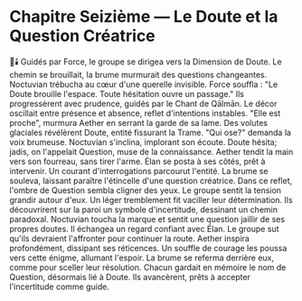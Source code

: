 # Chapitre Seizième — Le Doute et la Question Créatrice
🌌🕯️
Guidés par Force, le groupe se dirigea vers la Dimension de Doute.
Le chemin se brouillait, la brume murmurait des questions changeantes.
Noctuvian trébucha au cœur d'une querelle invisible.
Force souffla : "Le Doute brouille l'espace. Toute hésitation ouvre un passage."
Ils progressèrent avec prudence, guidés par le Chant de Qālmān.
Le décor oscillait entre présence et absence, reflet d'intentions instables.
"Elle est proche", murmura Aether en serrant la garde de sa lame.
Des volutes glaciales révélèrent Doute, entité fissurant la Trame.
"Qui ose?" demanda la voix brumeuse.
Noctuvian s'inclina, implorant son écoute.
Doute hésita; jadis, on l'appelait Question, muse de la connaissance.
Aether tendit la main vers son fourreau, sans tirer l'arme.
Élan se posta à ses côtés, prêt à intervenir.
Un courant d'interrogations parcourut l'entité.
La brume se souleva, laissant paraître l'étincelle d'une question créatrice.
Dans ce reflet, l'ombre de Question sembla cligner des yeux.
Le groupe sentit la tension grandir autour d'eux.
Un léger tremblement fit vaciller leur détermination.
Ils découvrirent sur la paroi un symbole d'incertitude, dessinant un chemin paradoxal.
Noctuvian toucha la marque et sentit une question jaillir de ses propres doutes.
Il échangea un regard confiant avec Élan.
Le groupe sut qu'ils devraient l'affronter pour continuer la route.
Aether inspira profondément, dissipant ses réticences.
Un souffle de courage les poussa vers cette énigme, allumant l'espoir.
La brume se referma derrière eux, comme pour sceller leur résolution.
Chacun gardait en mémoire le nom de Question, désormais lié à Doute.
Ils avancèrent, prêts à accepter l'incertitude comme guide.
